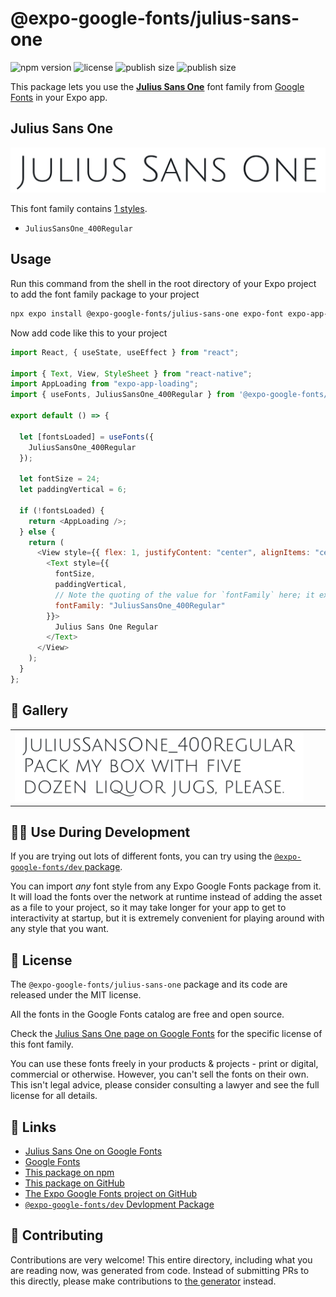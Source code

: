# @expo-google-fonts/julius-sans-one

![npm version](https://flat.badgen.net/npm/v/@expo-google-fonts/julius-sans-one)
![license](https://flat.badgen.net/github/license/expo/google-fonts)
![publish size](https://flat.badgen.net/packagephobia/install/@expo-google-fonts/julius-sans-one)
![publish size](https://flat.badgen.net/packagephobia/publish/@expo-google-fonts/julius-sans-one)

This package lets you use the [**Julius Sans One**](https://fonts.google.com/specimen/Julius+Sans+One) font family from [Google Fonts](https://fonts.google.com/) in your Expo app.

## Julius Sans One

![Julius Sans One](./font-family.png)

This font family contains [1 styles](#-gallery).

- `JuliusSansOne_400Regular`

## Usage

Run this command from the shell in the root directory of your Expo project to add the font family package to your project

```sh
npx expo install @expo-google-fonts/julius-sans-one expo-font expo-app-loading
```

Now add code like this to your project

```js
import React, { useState, useEffect } from "react";

import { Text, View, StyleSheet } from "react-native";
import AppLoading from "expo-app-loading";
import { useFonts, JuliusSansOne_400Regular } from '@expo-google-fonts/julius-sans-one';

export default () => {

  let [fontsLoaded] = useFonts({
    JuliusSansOne_400Regular
  });

  let fontSize = 24;
  let paddingVertical = 6;

  if (!fontsLoaded) {
    return <AppLoading />;
  } else {
    return (
      <View style={{ flex: 1, justifyContent: "center", alignItems: "center" }}>
        <Text style={{
          fontSize,
          paddingVertical,
          // Note the quoting of the value for `fontFamily` here; it expects a string!
          fontFamily: "JuliusSansOne_400Regular"
        }}>
          Julius Sans One Regular
        </Text>
      </View>
    );
  }
};
```

## 🔡 Gallery


||||
|-|-|-|
|![JuliusSansOne_400Regular](./JuliusSansOne_400Regular.ttf.png)||||


## 👩‍💻 Use During Development

If you are trying out lots of different fonts, you can try using the [`@expo-google-fonts/dev` package](https://github.com/expo/google-fonts/tree/master/font-packages/dev#readme).

You can import _any_ font style from any Expo Google Fonts package from it. It will load the fonts over the network at runtime instead of adding the asset as a file to your project, so it may take longer for your app to get to interactivity at startup, but it is extremely convenient for playing around with any style that you want.


## 📖 License

The `@expo-google-fonts/julius-sans-one` package and its code are released under the MIT license.

All the fonts in the Google Fonts catalog are free and open source.

Check the [Julius Sans One page on Google Fonts](https://fonts.google.com/specimen/Julius+Sans+One) for the specific license of this font family.

You can use these fonts freely in your products & projects - print or digital, commercial or otherwise. However, you can't sell the fonts on their own. This isn't legal advice, please consider consulting a lawyer and see the full license for all details.

## 🔗 Links

- [Julius Sans One on Google Fonts](https://fonts.google.com/specimen/Julius+Sans+One)
- [Google Fonts](https://fonts.google.com/)
- [This package on npm](https://www.npmjs.com/package/@expo-google-fonts/julius-sans-one)
- [This package on GitHub](https://github.com/expo/google-fonts/tree/master/font-packages/julius-sans-one)
- [The Expo Google Fonts project on GitHub](https://github.com/expo/google-fonts)
- [`@expo-google-fonts/dev` Devlopment Package](https://github.com/expo/google-fonts/tree/master/font-packages/dev)

## 🤝 Contributing

Contributions are very welcome! This entire directory, including what you are reading now, was generated from code. Instead of submitting PRs to this directly, please make contributions to [the generator](https://github.com/expo/google-fonts/tree/master/packages/generator) instead.
